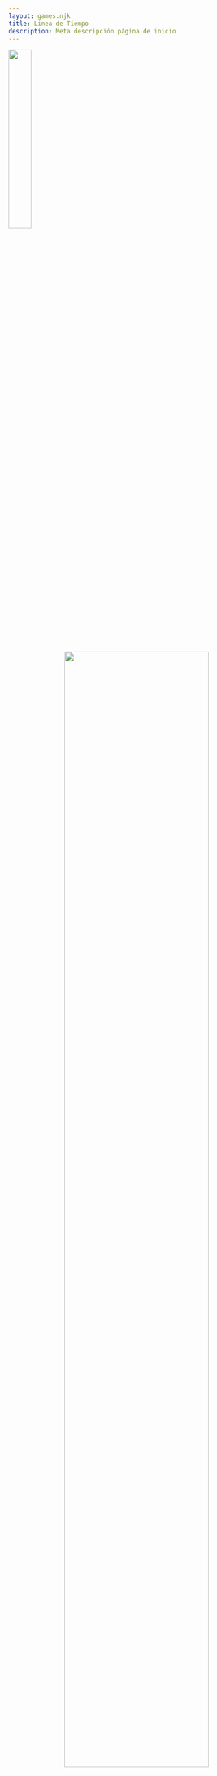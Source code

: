 ```yaml
---
layout: games.njk
title: Linea de Tiempo 
description: Meta descripción página de inicio
---
```

</p>
<img width="30%" src="/img/SS.webp">
</p>
<center>
  <section class="row container-lg">
    <article class="col-12 col-md-6">
      <center><img width="75%" src="/img/Link_SK.png" alt=""></center>
    </article>
    <article class="col-12 col-md-6">
      <p>The Legend of Zelda: Skyward Sword es la decimosexta entrega principal de la serie The Legend of Zelda. Es el primer juego de The Legend of Zelda creado específicamente para la consola Wii, y requiere Wii Motion Plus. Tras su lanzamiento en América del Norte, estuvo disponible un paquete especial de Skyward Sword por $69.99. Este incluye una copia de Skyward Sword, así como un mando Wii Remote Plus dorado. Además, una edición limitada de CD, con música de los conciertos del 25 aniversario de The Legend of Zelda Symphony, también se incluye junto con todas las compras tempranas de las copias estándar y de edición especial de Skyward Sword. Un remasterización en alta definición del juego, Skyward Sword HD, fue confirmada como parte del Nintendo Direct del 17 de febrero de 2021. Fue lanzado el 16 de julio de 2021.</p>
    </article>
    <article class="col-12">
      <h2>Historia</h2>
    </article>
    <article class="col-12">
      <p class="text-center">Antes de los eventos de Skyward Sword, la tierra se resquebrajó y fuerzas malignas surgieron de la fisura. Estas fuerzas atacaron a la gente de la tierra, masacrándola y destruyendo su tierra, en busca de la Trifuerza, el poder supremo capaz de conceder cualquier deseo a su poseedor. Este poder, transmitido por las Diosas Doradas, era custodiado por la Diosa Hylia, la diosa de la tierra. La Diosa Hylia reunió la Trifuerza y a los sobrevivientes restantes en un trozo de tierra y lo envió al cielo más allá de las nubes. Este fragmento de tierra llegó a ser conocido como Skyloft. Con los humanos a salvo, la Diosa Hylia se unió a los habitantes de la tierra y luchó contra las fuerzas malignas en una guerra de escala y ferocidad sin igual. La Diosa Hylia eventualmente selló las fuerzas malignas, devolviendo la paz a la Superficie. Sin embargo, los humanos permanecieron en Skyloft, ya que la Diosa Hylia sabía que el sello del mal no duraría para siempre. La Diosa Hylia sabía que sería impotente para detener las fuerzas por segunda vez, así que necesitaba usar la Trifuerza para derrotarlas nuevamente. Sin embargo, una diosa no puede usar la Trifuerza, por lo que la Diosa Hylia renunció a su inmortalidad y renació como una Hyliana mortal.</p>
    </article>
    <article class="col-12 col-md-6">
      <p class="text-end">En el Skyloft actual, se ha formado una pequeña civilización donde la mayoría de los recuerdos y registros de la Superficie se han olvidado y perdido. La gente de Skyloft sabe casi nada sobre la tierra bajo las nubes. Un joven llamado Link tiene un extraño sueño que muestra una bestia oscura gigantesca y una persona misteriosa. Es despertado por un Loftwing propiedad de su amiga de la infancia, Zelda. El Loftwing le da una carta de Zelda pidiéndole que se encuentre con ella en la Estatua de la Diosa en preparación para la Ceremonia del Ala anual que está programada para ese día. Link llega a la Estatua de la Diosa para descubrir que su Loftwing Carmesí ha desaparecido y comienza a buscarlo. Después de escuchar a Groose, Cawlin y Strich, Link descubre que son responsables de la desaparición de su Loftwing, y que lo escondieron en lo profundo de la Cueva de la Cascada. Link toma una Espada de Práctica del Salón de Entrenamiento y entra en la Cueva de la Cascada. En el otro extremo, se encuentra con Zelda, quien ha venido a ayudar a Link a encontrar su Loftwing. Después de decir que el Loftwing de Link puede estar más adelante, Zelda escucha una extraña voz y se pregunta de quién es, pero rápidamente asegura a Link que no pasa nada. Los dos encuentran al Loftwing y lo liberan. Zelda luego le pregunta a Link si escuchó la voz que ella había escuchado antes, y dice que siente como si alguien la estuviera llamando. Procede a contarle sobre la posibilidad de una tierra debajo de las nubes llamada la Superficie, que se dice que es mucho más vasta que Skyloft. Ella rápidamente lo descarta, y los dos vuelan juntos a la Ceremonia del Ala.</p>
    </article>
    <article class="col-12 col-md-6">
      <center><img width="75%" src="/img/Zelda_SK.webp" alt=""></center>
    </article>
    <article class="col-12">
      <p>Con todos los participantes listos, la Ceremonia del Ala comienza. A pesar de los esfuerzos de Groose y sus secuaces por evitar que gane, Link tiene éxito en quitar la Estatuilla de Ave de las garras de otro Loftwing, convirtiéndose en el vencedor. Link y Zelda proceden a la Estatua de la Diosa para completar la ceremonia, donde Zelda le otorga las bendiciones de la Diosa a Link y le da la Tela. Para concluir la ceremonia, Link debe saltar de la estatua y aterrizar con seguridad usando la Tela. Zelda lo empuja en lugar de él, y Link tiene éxito. Zelda alaba a Link y propone que los dos vuelen alrededor de las nubes juntos en celebración.</p>
    </article>
    <article class="col-12 col-md-6">
      <center><img width="75%" src="/img/LP.webp" alt=""></center>
    </article>
    <article class="col-12 col-md-6">
      <p> Sin embargo, mientras vuelan, un tornado negro misterioso aparece de repente y arranca a Zelda de su Loftwing, haciéndola caer por debajo de la Barrera de las Nubes. Link intenta rescatarla, pero es golpeado por el tornado en el proceso. El Loftwing de Link lo lleva de regreso a Skyloft. Esa noche, Link tiene un sueño que muestra a Zelda cayendo libremente en la boca de la misma bestia de su sueño al principio del juego. Después de despertar en su cama, explica los eventos que ocurrieron al padre de Zelda, el director Gaepora. Aunque Gaepora le dice que descanse, Link pronto escucha la voz del espíritu misterioso una vez más y sale de su habitación, siguiendo al espíritu hasta la Estatua de la Diosa. El espíritu aparece de la espada dentro de la estatua y se presenta como Fi. Le dice a Link que debe tomar la espada que ve frente a él y embarcarse en su viaje destinado como el héroe elegido de la Diosa. Aunque al principio está aprensivo, Fi le dice que Zelda todavía está viva, y Link saca la espada.</p>
    </article>
    <article class="col-12">
      <h2>Linea de Tiempo</h2>
    </article>
    <article class="col-12">
      <p class="text-center">La historia del juego Skyward Sword se establece como el primer juego en la línea temporal conocida de Zelda, explorando el comienzo de la batalla entre el bien y el mal dentro de la leyenda, y estableciendo a sus principales protagonistas: Zelda, como la encarnación de la Diosa Hylia, Link, el héroe elegido por las Diosas, y Ganondorf, como la manifestación del odio del Rey Demonio Demise. Eiji Aonuma ya había confirmado durante el desarrollo del juego que, en términos de la Línea Temporal de Zelda, Skyward Sword ocurre antes de Ocarina of Time, lo cual fue confirmado más tarde en la línea temporal publicada en Hyrule Historia, cuando se colocó antes de The Minish Cap y Four Swords. Sin embargo, Aonuma afirmó que Skyward Sword no necesariamente será siempre la primera entrada en la cronología, dando la posibilidad de que futuros juegos ocurran antes.</p>
    </article>
  </section>
</center>